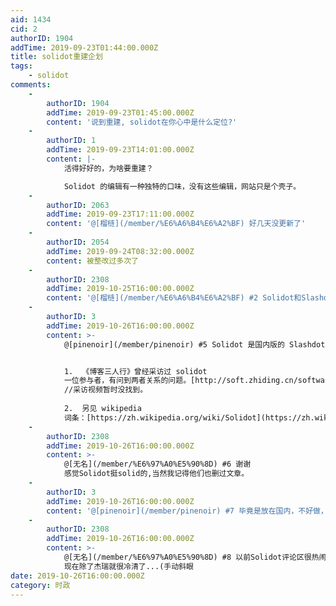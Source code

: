 ```yaml
---
aid: 1434
cid: 2
authorID: 1904
addTime: 2019-09-23T01:44:00.000Z
title: solidot重建企划
tags:
    - solidot
comments:
    -
        authorID: 1904
        addTime: 2019-09-23T01:45:00.000Z
        content: '说到重建, solidot在你心中是什么定位?'
    -
        authorID: 1
        addTime: 2019-09-23T14:01:00.000Z
        content: |-
            活得好好的，为啥要重建？

            Solidot 的编辑有一种独特的口味，没有这些编辑，网站只是个壳子。
    -
        authorID: 2063
        addTime: 2019-09-23T17:11:00.000Z
        content: '@[榴梿](/member/%E6%A6%B4%E6%A2%BF) 好几天没更新了'
    -
        authorID: 2054
        addTime: 2019-09-24T08:32:00.000Z
        content: 被整改过多次了
    -
        authorID: 2308
        addTime: 2019-10-25T16:00:00.000Z
        content: '@[榴梿](/member/%E6%A6%B4%E6%A2%BF) #2 Solidot和Slashdot是什么关系啊？'
    -
        authorID: 3
        addTime: 2019-10-26T16:00:00.000Z
        content: >-
            @[pinenoir](/member/pinenoir) #5 Solidot 是国内版的 Slashdot。


            1.  《博客三人行》曾经采访过 solidot
            一位参与者，有问到两者关系的问题。[http://soft.zhiding.cn/software\_zone/2009/0309/1354064.shtml](http://soft.zhiding.cn/software_zone/2009/0309/1354064.shtml)
            //采访视频暂时没找到。
                
            2.  另见 wikipedia
            词条：[https://zh.wikipedia.org/wiki/Solidot](https://zh.wikipedia.org/wiki/Solidot)
    -
        authorID: 2308
        addTime: 2019-10-26T16:00:00.000Z
        content: >-
            @[无名](/member/%E6%97%A0%E5%90%8D) #6 谢谢
            感觉Solidot挺solid的,当然我记得他们也删过文章。
    -
        authorID: 3
        addTime: 2019-10-26T16:00:00.000Z
        content: '@[pinenoir](/member/pinenoir) #7 毕竟是放在国内，不好做，被整改啥的。'
    -
        authorID: 2308
        addTime: 2019-10-26T16:00:00.000Z
        content: >-
            @[无名](/member/%E6%97%A0%E5%90%8D) #8 以前Solidot评论区很热闹的,
            现在除了杰瑞就很冷清了...(手动斜眼
date: 2019-10-26T16:00:00.000Z
category: 时政
---
```



